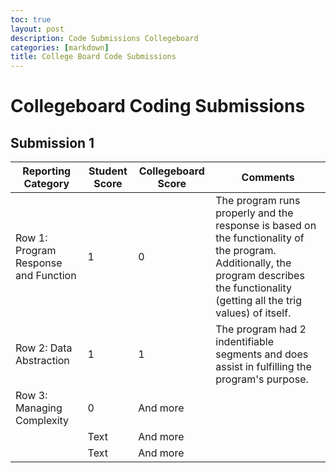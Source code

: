 ```yaml
---
toc: true
layout: post
description: Code Submissions Collegeboard
categories: [markdown]
title: College Board Code Submissions
---
```


# Collegeboard Coding Submissions 

## Submission 1 

| Reporting Category      | Student Score | Collegeboard Score| Comments |
|------|-------|-----------|----------|
| Row 1: Program Response and Function      |   1     |   0   | The program runs properly and the response is based on the functionality of the program. Additionally, the program describes the functionality (getting all the trig values) of itself.         |
| Row 2: Data Abstraction   | 1        | 1      |  The program had 2 indentifiable segments and does assist in fulfilling the program's purpose.             |
| Row 3: Managing Complexity  |  0    | And more      |                |
|    | Text        | And more      |                |
|    | Text        | And more      |                |
